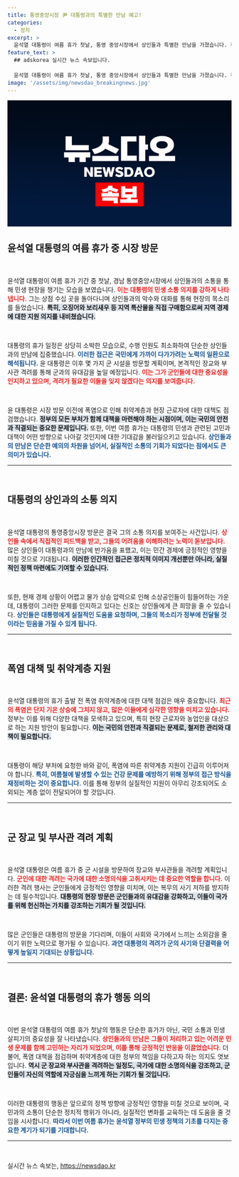 ```yaml
---
title: 통영중앙시장 尹 대통령과의 특별한 만남 예고!
categories:
  - 정치
excerpt: >
  윤석열 대통령이 여름 휴가 첫날, 통영 중앙시장에서 상인들과 특별한 만남을 가졌습니다. 직접 해산물 구매와 폭염 대책 점검을 통해 현장 소통에 나선 대통령의 행보가 눈길을 끌고 있습니다.
feature_text: >
  ## adskorea 실시간 뉴스 속보입니다.

  윤석열 대통령이 여름 휴가 첫날, 통영 중앙시장에서 상인들과 특별한 만남을 가졌습니다. 직접 해산물 구매와 폭염 대책 점검을 통해 현장 소통에 나선 대통령의 행보가 눈길을 끌고 있습니다.
image: '/assets/img/newsdao_breakingnews.jpg'
---
```


<p><img src="/assets/img/newsdao_breakingnews.jpg" alt="adskorea 속보" /></p>

<h2 data-ke-size="size26">윤석열 대통령의 여름 휴가 중 시장 방문</h2>

<p data-ke-size="size16">&nbsp;</p>

<p>윤석열 대통령이 여름 휴가 기간 중 첫날, 경남 통영중앙시장에서 상인들과의 소통을 통해 민생 현장을 챙기는 모습을 보였습니다. <b><span style="color: #ee2323;">이는 대통령의 민생 소통 의지를 강하게 나타냅니다.</span></b> 그는 상점 수십 곳을 돌아다니며 상인들과의 악수와 대화를 통해 현장의 목소리를 들었습니다. <b><span style="background-color: #21538527;">특히, 오징어와 보리새우 등 지역 특산물을 직접 구매함으로써 지역 경제에 대한 지원 의지를 내비쳤습니다.</span></b> </p>

<p data-ke-size="size16">&nbsp;</p>

<p>대통령의 휴가 일정은 상당히 소박한 모습으로, 수행 인원도 최소화하여 단순한 상인들과의 만남에 집중했습니다. <b><span style="color: #1a5490;">이러한 접근은 국민에게 가까이 다가가려는 노력의 일환으로 해석됩니다.</span></b> 윤 대통령은 이후 몇 가지 군 시설을 방문할 계획이며, 본격적인 장교와 부사관 격려를 통해 군과의 유대감을 높일 예정입니다. <b><span style="color: #ee2323;">이는 그가 군인들에 대한 중요성을 인지하고 있으며, 격려가 필요한 이들을 잊지 않겠다는 의지를 보여줍니다.</span></b> </p>

<p data-ke-size="size16">&nbsp;</p>

<p>윤 대통령은 시장 방문 이전에 폭염으로 인해 취약계층과 현장 근로자에 대한 대책도 점검했습니다. <b><span style="background-color: #21538527;">정부의 모든 부처가 함께 대책을 마련해야 하는 시점이며, 이는 국민의 안전과 직결되는 중요한 문제입니다.</span></b> 또한, 이번 여름 휴가는 대통령의 민생과 관련된 고민과 대책이 어떤 방향으로 나아갈 것인지에 대한 기대감을 불러일으키고 있습니다. <b><span style="color: #1a5490;">상인들과의 만남은 단순한 예의의 차원을 넘어서, 실질적인 소통의 기회가 되었다는 점에서도 큰 의미가 있습니다.</span></b></p>

<hr>

<p data-ke-size="size16">&nbsp;</p>

<h2 data-ke-size="size26">대통령의 상인과의 소통 의지</h2>

<p data-ke-size="size16">&nbsp;</p>

<p>윤석열 대통령의 통영중앙시장 방문은 결국 그의 소통 의지를 보여주는 사건입니다. <b><span style="color: #ee2323;">상인들 속에서 직접적인 피드백을 받고, 그들의 어려움을 이해하려는 노력이 돋보입니다.</span></b> 많은 상인들이 대통령과의 만남에 반가움을 표했고, 이는 민간 경제에 긍정적인 영향을 미칠 것으로 기대됩니다. <b><span style="background-color: #21538527;">이러한 인간적인 접근은 정치적 이미지 개선뿐만 아니라, 실질적인 정책 마련에도 기여할 수 있습니다.</span></b> </p>

<p data-ke-size="size16">&nbsp;</p>

<p>또한, 현재 경제 상황이 어렵고 물가 상승 압력으로 인해 소상공인들이 힘들어하는 가운데, 대통령이 그러한 문제를 인지하고 있다는 신호는 상인들에게 큰 희망을 줄 수 있습니다. <b><span style="color: #1a5490;">상인들은 대통령에게 실질적인 도움을 요청하며, 그들의 목소리가 정부에 전달될 것이라는 믿음을 가질 수 있게 됩니다.</span></b> </p>

<hr>

<p data-ke-size="size16">&nbsp;</p>

<h2 data-ke-size="size26">폭염 대책 및 취약계층 지원</h2>

<p data-ke-size="size16">&nbsp;</p>

<p>윤석열 대통령의 휴가 출발 전 폭염 취약계층에 대한 대책 점검은 매우 중요합니다. <b><span style="color: #ee2323;">최근의 폭염은 단지 기온 상승에 그치지 않고, 많은 이들에게 심각한 영향을 미치고 있습니다.</span></b> 정부는 이를 위해 다양한 대책을 모색하고 있으며, 특히 현장 근로자와 농업인을 대상으로 하는 지원 방안이 필요합니다. <b><span style="background-color: #21538527;">이는 국민의 안전과 직결되는 문제로, 철저한 관리와 대책이 필요합니다.</span></b> </p>

<p data-ke-size="size16">&nbsp;</p>

<p>대통령이 해당 부처에 요청한 바와 같이, 폭염에 따른 취약계층 지원이 긴급히 이루어져야 합니다. <b><span style="color: #1a5490;">특히, 여름철에 발생할 수 있는 건강 문제를 예방하기 위해 정부의 접근 방식을 재정비하는 것이 중요합니다.</span></b> 이를 통해 정부의 실질적인 지원이 아무리 강조되어도 소외되는 계층 없이 전달되어야 할 것입니다. </p>

<hr>

<p data-ke-size="size16">&nbsp;</p>

<h2 data-ke-size="size26">군 장교 및 부사관 격려 계획</h2>

<p data-ke-size="size16">&nbsp;</p>

<p>윤석열 대통령은 여름 휴가 중 군 시설을 방문하여 장교와 부사관들을 격려할 계획입니다. <b><span style="color: #ee2323;">군인에 대한 격려는 국가에 대한 소명의식을 고취시키는 데 중요한 역할을 합니다.</span></b> 이러한 격려 행사는 군인들에게 긍정적인 영향을 미치며, 이는 복무의 사기 저하를 방지하는 데 필수적입니다. <b><span style="background-color: #21538527;">대통령의 현장 방문은 군인들과의 유대감을 강화하고, 이들이 국가를 위해 헌신하는 가치를 강조하는 기회가 될 것입니다.</span></b></p>

<p data-ke-size="size16">&nbsp;</p>

<p>많은 군인들은 대통령의 방문을 기다리며, 이들이 사회와 국가에서 느끼는 소외감을 줄이기 위한 노력으로 평가될 수 있습니다. <b><span style="color: #1a5490;">과연 대통령의 격려가 군의 사기와 단결력을 어떻게 높일지 기대되는 상황입니다.</span></b> </p>

<hr>

<p data-ke-size="size16">&nbsp;</p>

<h2 data-ke-size="size26">결론: 윤석열 대통령의 휴가 행동 의의</h2>

<p data-ke-size="size16">&nbsp;</p>

<p>이번 윤석열 대통령의 여름 휴가 첫날의 행동은 단순한 휴가가 아닌, 국민 소통과 민생 살피기의 중요성을 잘 나타냈습니다. <b><span style="color: #ee2323;">상인들과의 만남은 그들이 처리하고 있는 어려운 민생 문제를 함께 고민하는 자리가 되었으며, 이를 통해 긍정적인 반응을 이끌었습니다.</span></b> 더불어, 폭염 대책을 점검하며 취약계층에 대한 정부의 책임을 다하고자 하는 의지도 엿보입니다. <b><span style="background-color: #21538527;">역시 군 장교와 부사관을 격려하는 일정도, 국가에 대한 소명의식을 강조하고, 군인들이 자신의 역할에 자긍심을 느끼게 하는 기회가 될 것입니다.</span></b> </p>

<p data-ke-size="size16">&nbsp;</p>

<p>이러한 대통령의 행동은 앞으로의 정책 방향에 긍정적인 영향을 미칠 것으로 보이며, 국민과의 소통이 단순한 정치적 행위가 아니라, 실질적인 변화를 교육하는 데 도움을 줄 것임을 시사합니다. <b><span style="color: #1a5490;">따라서 이번 여름 휴가는 윤석열 정부의 민생 정책의 기초를 다지는 중요한 계기가 되기를 기대합니다.</span></b> </p>

<hr>

<p data-ke-size="size16">&nbsp;</p>
실시간 뉴스 속보는, <a href="https://newsdao.kr" rel="dofollow">https://newsdao.kr</a>


